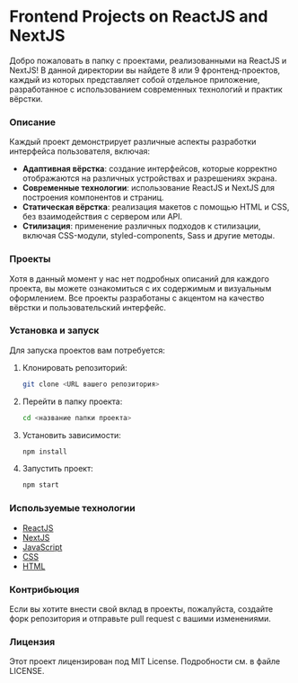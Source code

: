 # Frontend Projects on ReactJS and NextJS

Добро пожаловать в папку с проектами, реализованными на ReactJS и NextJS! В данной директории вы найдете 8 или 9 фронтенд-проектов, каждый из которых представляет собой отдельное приложение, разработанное с использованием современных технологий и практик вёрстки.

### Описание

Каждый проект демонстрирует различные аспекты разработки интерфейса пользователя, включая:

- **Адаптивная вёрстка**: создание интерфейсов, которые корректно отображаются на различных устройствах и разрешениях экрана.
- **Современные технологии**: использование ReactJS и NextJS для построения компонентов и страниц.
- **Статическая вёрстка**: реализация макетов с помощью HTML и CSS, без взаимодействия с сервером или API.
- **Стилизация**: применение различных подходов к стилизации, включая CSS-модули, styled-components, Sass и другие методы.

### Проекты

Хотя в данный момент у нас нет подробных описаний для каждого проекта, вы можете ознакомиться с их содержимым и визуальным оформлением. Все проекты разработаны с акцентом на качество вёрстки и пользовательский интерфейс.

### Установка и запуск

Для запуска проектов вам потребуется:

1. Клонировать репозиторий:

   ```bash
   git clone <URL вашего репозитория>
   ```

2. Перейти в папку проекта:

   ```bash
   cd <название папки проекта>
   ```

3. Установить зависимости:

   ```bash
   npm install
   ```

4. Запустить проект:
   ```bash
   npm start
   ```

### Используемые технологии

- [ReactJS](https://reactjs.org/)
- [NextJS](https://nextjs.org/)
- [JavaScript](https://www.javascript.com/)
- [CSS](https://www.w3schools.com/css/)
- [HTML](https://www.w3schools.com/html/)

### Контрибьюция

Если вы хотите внести свой вклад в проекты, пожалуйста, создайте форк репозитория и отправьте pull request с вашими изменениями.

### Лицензия

Этот проект лицензирован под MIT License. Подробности см. в файле LICENSE.

```

```
